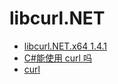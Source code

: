 # libcurl.NET

- [libcurl.NET.x64 1.4.1](https://www.nuget.org/packages/libcurl.NET.x64/)
- [C#能使用 curl 吗](https://zhidao.baidu.com/question/552246331.html)
- [curl](https://curl.haxx.se/)
